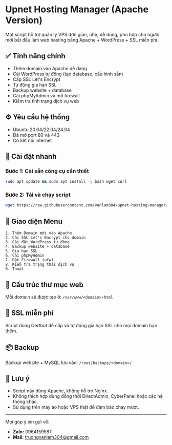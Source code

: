 # Upnet Hosting Manager (Apache Version)

Một script hỗ trợ quản lý VPS đơn giản, nhẹ, dễ dùng, phù hợp cho người mới bắt đầu làm web hosting bằng Apache + WordPress + SSL miễn phí.

## ✅ Tính năng chính
- Thêm domain vào Apache dễ dàng
- Cài WordPress tự động (tạo database, cấu hình sẵn)
- Cấp SSL Let's Encrypt
- Tự động gia hạn SSL
- Backup website + database
- Cài phpMyAdmin và mở firewall
- Kiểm tra tình trạng dịch vụ web

## ⚙️ Yêu cầu hệ thống
- Ubuntu 20.04/22.04/24.04
- Đã mở port 80 và 443
- Có kết nối internet

## 🚀 Cài đặt nhanh

### Bước 1: Cài sẵn công cụ cần thiết

```bash
sudo apt update && sudo apt install -y bash wget curl
````

### Bước 2: Tải và chạy script

```bash
wget https://raw.githubusercontent.com/vanlam304/upnet-hosting-manager/main/install.sh -O install.sh && sudo bash install.sh
```

## 🧩 Giao diện Menu

```text
1. Thêm Domain mới vào Apache
2. Cài SSL Let's Encrypt cho domain
3. Cài đặt WordPress tự động
4. Backup website + database
5. Gia hạn SSL
6. Cài phpMyAdmin
7. Bật Firewall (ufw)
8. Kiểm tra trạng thái dịch vụ
0. Thoát
```

## 📁 Cấu trúc thư mục web

Mỗi domain sẽ được tạo ở:
`/var/www/<domain>/html`

## 🔐 SSL miễn phí

Script dùng Certbot để cấp và tự động gia hạn SSL cho mọi domain bạn thêm.

## 📦 Backup

Backup website + MySQL lưu vào:
`/root/backups/<domain>/`

## 📌 Lưu ý

* Script này dùng Apache, không hỗ trợ Nginx.
* Không thích hợp dùng đồng thời DirectAdmin, CyberPanel hoặc các hệ thống khác.
* Sử dụng trên máy ảo hoặc VPS thật để đảm bảo chạy mượt.

---

Mọi góp ý xin gửi về:
- **Zalo:** 0964159587
- **Mail:** truongvanlam304@gmail.com

